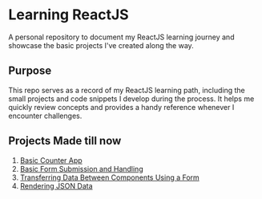 # Learning ReactJS
A personal repository to document my ReactJS learning journey and showcase the basic projects I've created along the way.

## Purpose
This repo serves as a record of my ReactJS learning path, including the small projects and code snippets I develop during the process. It helps me quickly review concepts and provides a handy reference whenever I encounter challenges.

## Projects Made till now
1. [Basic Counter App](https://github.com/techux/LearningReactJS/tree/main/BasicCounterApp#output-screenshot)
2. [Basic Form Submission and Handling](https://github.com/techux/LearningReactJS/tree/main/form-handling#output-screenshot)
3. [Transferring Data Between Components Using a Form](https://github.com/techux/LearningReactJS/tree/main/learnComponents#output-screenshot)
4. [Rendering JSON Data](https://github.com/techux/LearningReactJS/tree/main/render-json#output-screenshot)